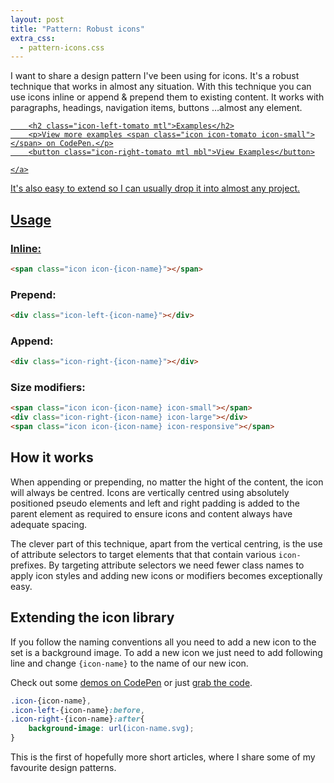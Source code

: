 ```yaml
---
layout: post
title: "Pattern: Robust icons"
extra_css:
  - pattern-icons.css
---
```


I want to share a design pattern I've been using for icons. It's a robust technique that works in almost any situation. With this technique you can use icons inline or append &amp; prepend them to existing content. It works with paragraphs, headings, navigation items, buttons &hellip;almost any element.

<div class="robust-icon-container">
	<a class="robust-icon-examples icon-right-tomato icon-large" href="http://codepen.io/MadeByMike/pen/xGoMMw?editors=010">

		<h2 class="icon-left-tomato mtl">Examples</h2>
		<p>View more examples <span class="icon icon-tomato icon-small"></span> on CodePen.</p>
		<button class="icon-right-tomato mtl mbl">View Examples</button>

	</a>
</div>

It's also easy to extend so I can usually drop it into almost any project.

## Usage

### Inline:

```html
<span class="icon icon-{icon-name}"></span>
```

### Prepend:

```html
<div class="icon-left-{icon-name}"></div>
```

### Append:

```html
<div class="icon-right-{icon-name}"></div>
```

### Size modifiers:

```html
<span class="icon icon-{icon-name} icon-small"></span>
<div class="icon-right-{icon-name} icon-large"></div>
<span class="icon icon-{icon-name} icon-responsive"></span>
```

## How it works

When appending or prepending, no matter the hight of the content, the icon will always be centred. Icons are vertically centred using absolutely positioned pseudo elements and left and right padding is added to the parent element as required to ensure icons and content always have adequate spacing.

The clever part of this technique, apart from the vertical centring, is the use of attribute selectors to target elements that that contain various `icon-` prefixes. By targeting attribute selectors we need fewer class names to apply icon styles and adding new icons or modifiers becomes exceptionally easy.

## Extending the icon library

If you follow the naming conventions all you need to add a new icon to the set is a background image. To add a new icon we just need to add following line and change `{icon-name}` to the name of our new icon.

Check out some <a href="http://codepen.io/MadeByMike/pen/xGoMMw?editors=010">demos on CodePen</a> or just <a href="https://gist.github.com/MadeByMike/b15aac18adc6a664efa4">grab the code</a>.

```css
.icon-{icon-name},
.icon-left-{icon-name}:before,
.icon-right-{icon-name}:after{
	background-image: url(icon-name.svg);
}
```

This is the first of hopefully more short articles, where I share some of my favourite design patterns.
